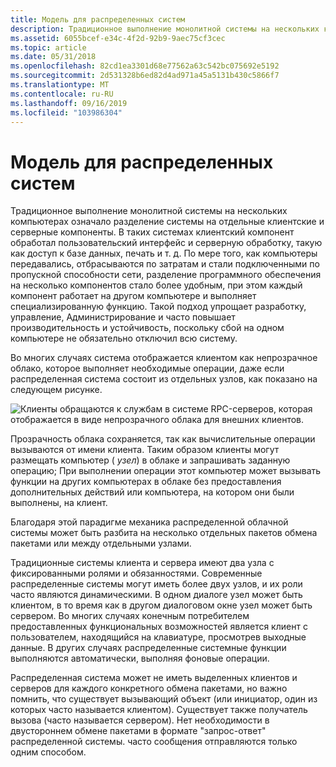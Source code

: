 ```yaml
---
title: Модель для распределенных систем
description: Традиционное выполнение монолитной системы на нескольких компьютерах означало разделение системы на отдельные клиентские и серверные компоненты.
ms.assetid: 6055bcef-e34c-4f2d-92b9-9aec75cf3cec
ms.topic: article
ms.date: 05/31/2018
ms.openlocfilehash: 82cd1ea3301d68e77562a63c542bc075692e5192
ms.sourcegitcommit: 2d531328b6ed82d4ad971a45a5131b430c5866f7
ms.translationtype: MT
ms.contentlocale: ru-RU
ms.lasthandoff: 09/16/2019
ms.locfileid: "103986304"
---
```

# <a name="the-model-for-distributed-systems"></a>Модель для распределенных систем

Традиционное выполнение монолитной системы на нескольких компьютерах означало разделение системы на отдельные клиентские и серверные компоненты. В таких системах клиентский компонент обработал пользовательский интерфейс и серверную обработку, такую как доступ к базе данных, печать и т. д. По мере того, как компьютеры передавались, отбрасываются по затратам и стали подключенными по пропускной способности сети, разделение программного обеспечения на несколько компонентов стало более удобным, при этом каждый компонент работает на другом компьютере и выполняет специализированную функцию. Такой подход упрощает разработку, управление, Администрирование и часто повышает производительность и устойчивость, поскольку сбой на одном компьютере не обязательно отключил всю систему.

Во многих случаях система отображается клиентом как непрозрачное облако, которое выполняет необходимые операции, даже если распределенная система состоит из отдельных узлов, как показано на следующем рисунке.

![Клиенты обращаются к службам в системе RPC-серверов, которая отображается в виде непрозрачного облака для внешних клиентов.](images/indy-nodes.png)

Прозрачность облака сохраняется, так как вычислительные операции вызываются от имени клиента. Таким образом клиенты могут размещать компьютер ( *узел*) в облаке и запрашивать заданную операцию; При выполнении операции этот компьютер может вызывать функции на других компьютерах в облаке без предоставления дополнительных действий или компьютера, на котором они были выполнены, на клиент.

Благодаря этой парадигме механика распределенной облачной системы может быть разбита на несколько отдельных пакетов обмена пакетами или между отдельными узлами.

Традиционные системы клиента и сервера имеют два узла с фиксированными ролями и обязанностями. Современные распределенные системы могут иметь более двух узлов, и их роли часто являются динамическими. В одном диалоге узел может быть клиентом, в то время как в другом диалоговом окне узел может быть сервером. Во многих случаях конечным потребителем предоставленных функциональных возможностей является клиент с пользователем, находящийся на клавиатуре, просмотрев выходные данные. В других случаях распределенные системные функции выполняются автоматически, выполняя фоновые операции.

Распределенная система может не иметь выделенных клиентов и серверов для каждого конкретного обмена пакетами, но важно помнить, что существует вызывающий объект (или инициатор, один из которых часто называется клиентом). Существует также получатель вызова (часто называется сервером). Нет необходимости в двустороннем обмене пакетами в формате "запрос-ответ" распределенной системы. часто сообщения отправляются только одним способом.

 

 




